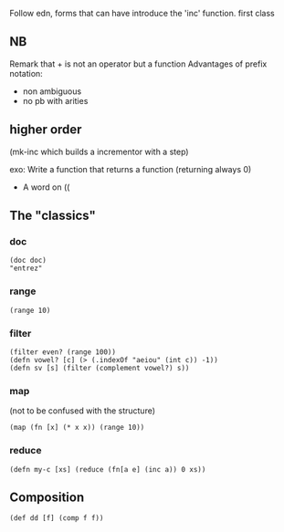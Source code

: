 
Follow edn, forms that can have introduce the 'inc' function.
first class

## NB
Remark that + is not an operator but a function
Advantages of prefix notation:
* non ambiguous
* no pb with arities

## higher order

(mk-inc which builds a incrementor with a step)

exo: 
Write a function that returns a function (returning always 0)

* A word on (( 

## The "classics"

### doc
```
(doc doc)
"entrez"
```

### range
```
(range 10)
```

### filter

```
(filter even? (range 100))
(defn vowel? [c] (> (.indexOf "aeiou" (int c)) -1))
(defn sv [s] (filter (complement vowel?) s))
```

### map
(not to be confused with the structure)

```
(map (fn [x] (* x x)) (range 10))
```

### reduce
 
```
(defn my-c [xs] (reduce (fn[a e] (inc a)) 0 xs))
```

## Composition

```
(def dd [f] (comp f f))
```
